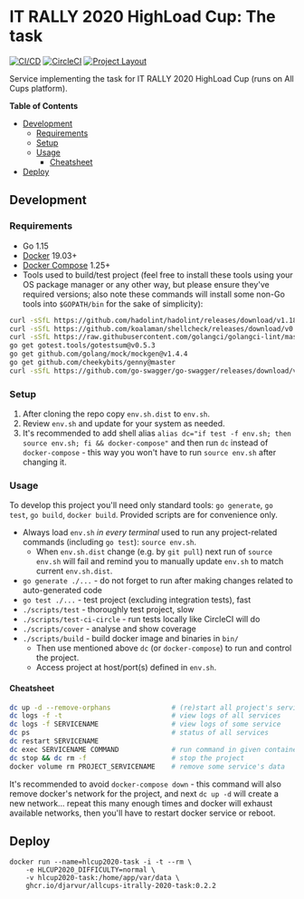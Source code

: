 # IT RALLY 2020 HighLoad Cup: The task

[![CI/CD](https://github.com/Djarvur/allcups-itrally-2020-task/workflows/CI/CD/badge.svg?event=push)](https://github.com/Djarvur/allcups-itrally-2020-task/actions?query=workflow%3ACI%2FCD)
[![CircleCI](https://circleci.com/gh/Djarvur/allcups-itrally-2020-task.svg?style=svg&circle-token=245b43b1cdcb425be9eaa937cc2ae54b88d54dc9)](https://circleci.com/gh/Djarvur/allcups-itrally-2020-task)
[![Project Layout](https://img.shields.io/badge/Standard%20Go-Project%20Layout-informational)](https://github.com/golang-standards/project-layout)

Service implementing the task for IT RALLY 2020 HighLoad Cup (runs on All Cups platform).

<!-- START doctoc generated TOC please keep comment here to allow auto update -->
<!-- DON'T EDIT THIS SECTION, INSTEAD RE-RUN doctoc TO UPDATE -->
**Table of Contents**

- [Development](#development)
  - [Requirements](#requirements)
  - [Setup](#setup)
  - [Usage](#usage)
    - [Cheatsheet](#cheatsheet)
- [Deploy](#deploy)

<!-- END doctoc generated TOC please keep comment here to allow auto update -->

## Development

### Requirements

- Go 1.15
- [Docker](https://docs.docker.com/install/) 19.03+
- [Docker Compose](https://docs.docker.com/compose/install/) 1.25+
- Tools used to build/test project (feel free to install these tools using
  your OS package manager or any other way, but please ensure they've
  required versions; also note these commands will install some non-Go
  tools into `$GOPATH/bin` for the sake of simplicity):

```sh
curl -sSfL https://github.com/hadolint/hadolint/releases/download/v1.18.0/hadolint-$(uname)-x86_64 | install /dev/stdin $(go env GOPATH)/bin/hadolint
curl -sSfL https://github.com/koalaman/shellcheck/releases/download/v0.7.1/shellcheck-v0.7.1.$(uname).x86_64.tar.xz | tar xJf - -C $(go env GOPATH)/bin --strip-components=1 shellcheck-v0.7.1/shellcheck
curl -sSfL https://raw.githubusercontent.com/golangci/golangci-lint/master/install.sh | sh -s -- -b $(go env GOPATH)/bin v1.31.0
go get gotest.tools/gotestsum@v0.5.3
go get github.com/golang/mock/mockgen@v1.4.4
go get github.com/cheekybits/genny@master
curl -sSfL https://github.com/go-swagger/go-swagger/releases/download/v0.25.0/swagger_$(uname)_amd64 | install /dev/stdin $(go env GOPATH)/bin/swagger
```

### Setup

1. After cloning the repo copy `env.sh.dist` to `env.sh`.
2. Review `env.sh` and update for your system as needed.
3. It's recommended to add shell alias `alias dc="if test -f env.sh; then
   source env.sh; fi && docker-compose"` and then run `dc` instead of
   `docker-compose` - this way you won't have to run `source env.sh` after
   changing it.

### Usage

To develop this project you'll need only standard tools: `go generate`,
`go test`, `go build`, `docker build`. Provided scripts are for
convenience only.

- Always load `env.sh` *in every terminal* used to run any project-related
  commands (including `go test`): `source env.sh`.
    - When `env.sh.dist` change (e.g. by `git pull`) next run of `source
      env.sh` will fail and remind you to manually update `env.sh` to
      match current `env.sh.dist`.
- `go generate ./...` - do not forget to run after making changes related
  to auto-generated code
- `go test ./...` - test project (excluding integration tests), fast
- `./scripts/test` - thoroughly test project, slow
- `./scripts/test-ci-circle` - run tests locally like CircleCI will do
- `./scripts/cover` - analyse and show coverage
- `./scripts/build` - build docker image and binaries in `bin/`
    - Then use mentioned above `dc` (or `docker-compose`) to run and
      control the project.
    - Access project at host/port(s) defined in `env.sh`.

#### Cheatsheet

```sh
dc up -d --remove-orphans               # (re)start all project's services
dc logs -f -t                           # view logs of all services
dc logs -f SERVICENAME                  # view logs of some service
dc ps                                   # status of all services
dc restart SERVICENAME
dc exec SERVICENAME COMMAND             # run command in given container
dc stop && dc rm -f                     # stop the project
docker volume rm PROJECT_SERVICENAME    # remove some service's data
```

It's recommended to avoid `docker-compose down` - this command will also
remove docker's network for the project, and next `dc up -d` will create a
new network… repeat this many enough times and docker will exhaust
available networks, then you'll have to restart docker service or reboot.

## Deploy

```
docker run --name=hlcup2020-task -i -t --rm \
    -e HLCUP2020_DIFFICULTY=normal \
    -v hlcup2020-task:/home/app/var/data \
    ghcr.io/djarvur/allcups-itrally-2020-task:0.2.2
```
